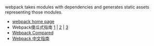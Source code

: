 webpack takes modules with dependencies and generates static assets representing those modules.  
- [webpack home page](http://webpack.github.io/)
- Webpack傻瓜式指南 [1](https://zhuanlan.zhihu.com/p/20367175) | [2](https://zhuanlan.zhihu.com/p/20397902) | [3](https://zhuanlan.zhihu.com/p/20522487)
- [Webpack Compared](https://survivejs.com/webpack/webpack-compared/)
- [Webpack 中文指南](http://webpackdoc.com/index.html)
